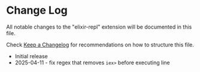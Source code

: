 # Change Log

All notable changes to the "elixir-repl" extension will be documented in this file.

Check [Keep a Changelog](http://keepachangelog.com/) for recommendations on how to structure this file.

- Initial release
- 2025-04-11 - fix regex that removes `iex>` before executing line
